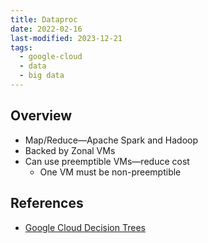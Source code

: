 ```yaml
---
title: Dataproc
date: 2022-02-16
last-modified: 2023-12-21
tags:
  - google-cloud
  - data
  - big data
---
```


## Overview

- Map/Reduce—Apache Spark and Hadoop
- Backed by Zonal VMs
- Can use preemptible VMs—reduce cost
	- One VM must be non-preemptible

## References

- [Google Cloud Decision Trees](notes/moc/Google%20Cloud%20Decision%20Trees.md)
